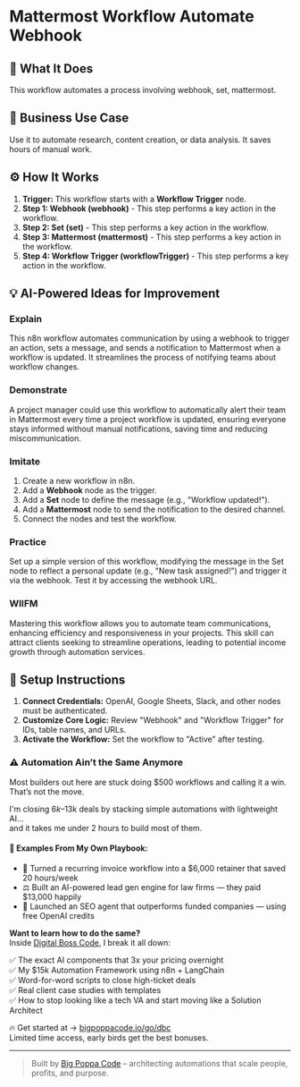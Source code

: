 # Mattermost Workflow Automate Webhook

## 🚀 What It Does
This workflow automates a process involving webhook, set, mattermost.

## 💼 Business Use Case
Use it to automate research, content creation, or data analysis. It saves hours of manual work.

## ⚙️ How It Works
1.  **Trigger:** This workflow starts with a **Workflow Trigger** node.
2. **Step 1: Webhook (webhook)** - This step performs a key action in the workflow.
3. **Step 2: Set (set)** - This step performs a key action in the workflow.
4. **Step 3: Mattermost (mattermost)** - This step performs a key action in the workflow.
5. **Step 4: Workflow Trigger (workflowTrigger)** - This step performs a key action in the workflow.

## 💡 AI-Powered Ideas for Improvement
### Explain
This n8n workflow automates communication by using a webhook to trigger an action, sets a message, and sends a notification to Mattermost when a workflow is updated. It streamlines the process of notifying teams about workflow changes.

### Demonstrate
A project manager could use this workflow to automatically alert their team in Mattermost every time a project workflow is updated, ensuring everyone stays informed without manual notifications, saving time and reducing miscommunication.

### Imitate
1. Create a new workflow in n8n.
2. Add a **Webhook** node as the trigger.
3. Add a **Set** node to define the message (e.g., "Workflow updated!").
4. Add a **Mattermost** node to send the notification to the desired channel.
5. Connect the nodes and test the workflow.

### Practice
Set up a simple version of this workflow, modifying the message in the Set node to reflect a personal update (e.g., "New task assigned!") and trigger it via the webhook. Test it by accessing the webhook URL.

### WIIFM
Mastering this workflow allows you to automate team communications, enhancing efficiency and responsiveness in your projects. This skill can attract clients seeking to streamline operations, leading to potential income growth through automation services.

## 🔧 Setup Instructions
1. **Connect Credentials:** OpenAI, Google Sheets, Slack, and other nodes must be authenticated.
2. **Customize Core Logic:** Review "Webhook" and "Workflow Trigger" for IDs, table names, and URLs.
3. **Activate the Workflow:** Set the workflow to "Active" after testing.

### ⚠️ Automation Ain’t the Same Anymore

Most builders out here are stuck doing $500 workflows and calling it a win.  
That’s not the move.  

I'm closing $6k–$13k deals by stacking simple automations with lightweight AI...  
and it takes me under 2 hours to build most of them.

#### 🧠 Examples From My Own Playbook:
- 🔁 Turned a recurring invoice workflow into a $6,000 retainer that saved 20 hours/week  
- ⚖️ Built an AI-powered lead gen engine for law firms — they paid $13,000 happily  
- 🚀 Launched an SEO agent that outperforms funded companies — using free OpenAI credits  

**Want to learn how to do the same?**  
Inside [Digital Boss Code](https://bigpoppacode.io/go/dbc), I break it all down:

✅ The exact AI components that 3x your pricing overnight  
✅ My $15k Automation Framework using n8n + LangChain  
✅ Word-for-word scripts to close high-ticket deals  
✅ Real client case studies with templates  
✅ How to stop looking like a tech VA and start moving like a Solution Architect  

🔥 Get started at → [bigpoppacode.io/go/dbc](https://bigpoppacode.io/go/dbc)  
Limited time access, early birds get the best bonuses.

---
> Built by [Big Poppa Code](https://bigpoppacode.io) – architecting automations that scale people, profits, and purpose.
